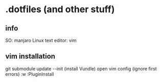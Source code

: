 # .dotfiles (and other stuff)

## info
SO: manjaro Linux
text editor: vim

## vim installation
git submodule update --init (install Vundle)
open vim config (ignore first errors)
:w
:PluginInstall
